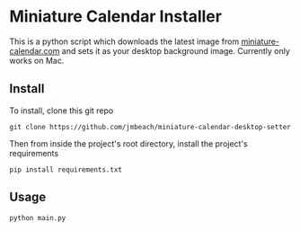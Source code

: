# Miniature Calendar Installer

This is a python script which downloads the latest image from [miniature-calendar.com](http://miniature-calendar.com/) and sets it as your desktop background image. Currently only works on Mac.

## Install

To install, clone this git repo

```
git clone https://github.com/jmbeach/miniature-calendar-desktop-setter
```

Then from inside the project's root directory, install the project's requirements

```
pip install requirements.txt
```

## Usage

```
python main.py
```


